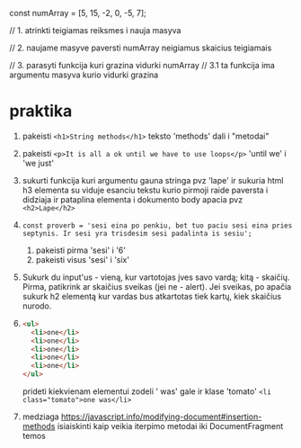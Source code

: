 const numArray = [5, 15, -2, 0, -5, 7];

// 1. atrinkti teigiamas reiksmes i nauja masyva

// 2. naujame masyve paversti numArray neigiamus skaicius teigiamais

// 3. parasyti funkcija kuri grazina vidurki numArray
// 3.1 ta funkcija ima argumentu masyva kurio vidurki grazina

# praktika

1. pakeisti `<h1>String methods</h1>` teksto 'methods' dali i "metodai"
2. pakeisti `<p>It is all a ok until we have to use loops</p>` 'until we' i 'we just'

3. sukurti funkcija kuri argumentu gauna stringa pvz 'lape' ir sukuria html h3 elementa su viduje esanciu tekstu kurio pirmoji raide paversta i didziaja ir pataplina elementa i dokumento body apacia pvz `<h2>Lape</h2>`

4. `const proverb =
'sesi eina po penkiu, bet tuo paciu sesi eina pries septynis. Ir sesi yra trisdesim sesi padalinta is sesiu';`

   1. pakeisti pirma 'sesi' i '6'
   2. pakeisti visus 'sesi' i 'six'

5. Sukurk du input'us - vieną, kur vartotojas įves savo vardą; kitą - skaičių. Pirma, patikrink ar skaičius sveikas (jei ne - alert). Jei sveikas, po apačia sukurk h2 elementą kur vardas bus atkartotas tiek kartų, kiek skaičius nurodo.

6. ```html
   <ul>
     <li>one</li>
     <li>one</li>
     <li>one</li>
     <li>one</li>
     <li>one</li>
   </ul>
   ```

   prideti kiekvienam elementui zodeli ' was' gale ir klase 'tomato' `<li class="tomato">one was</li>`

7. medziaga https://javascript.info/modifying-document#insertion-methods
   isiaiskinti kaip veikia iterpimo metodai iki DocumentFragment temos
